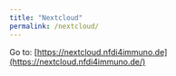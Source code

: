 ```yaml
---
title: "Nextcloud"
permalink: /nextcloud/
---
```


Go to: [https://nextcloud.nfdi4immuno.de](https://nextcloud.nfdi4immuno.de/)
